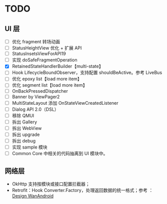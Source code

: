 # TODO

## UI 层

- [ ] 优化 fragment 转场动画
- [ ] StatusHeightView 优化 + 扩展 API
- [ ] StatusInsetsViewForAPI19
- [ ] 实现 doSafeFragmentOperation
- [x] RetainedStateHandlerBuilder【multi-state】
- [ ] Hook LifecycleBoundObserver，支持配置 shouldBeActive。参考 LiveBus
- [ ] 优化 epoxy list【load more item】
- [ ] 优化 segment list【load more item】
- [ ] OnBackPressedDispatcher
- [ ] Banner by ViewPager2
- [ ] MultiStateLayout 添加 OnStateViewCreatedListener
- [ ] Dialog API 2.0（DSL）
- [ ] 移除 QMUI
- [ ] 拆出 Gallery
- [ ] 拆出 WebView
- [ ] 拆出 upgrade
- [ ] 拆出 debug
- [ ] 实现 sample 模块
- [ ] Common Core 中相关的代码抽离到 UI 模块中。

## 网络层

- OkHttp 支持按模块或接口配置拦截器；
- Retrofit：Hook Converter.Factory，处理返回数据的统一格式；参考 ：[Design WanAndroid](https://github.com/Lowae/Design-WanAndroid)
